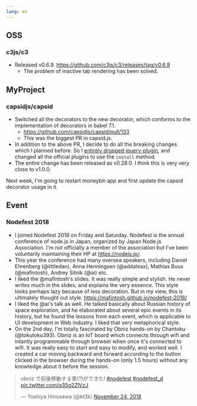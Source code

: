 ```yaml
---
lang: en
---
```


## OSS

### c3js/c3

- Released v0.6.9. https://github.com/c3js/c3/releases/tag/v0.6.9
  - The problem of inactive tab rendering has been solved.

## MyProject

### capsidjs/capsid

- Switched all the decorators to the new decorator, which conforms to the implementation of decorators in babel 7.1.
  - https://github.com/capsidjs/capsid/pull/133
  - This was the biggest PR in capsid.js.
- In addition to the above PR, I decide to do all the breaking changes which I planned before. So I [entirely dropped jquery-plugin](https://github.com/capsidjs/capsid/pull/133), and changed all the official plugins to use the `install` method.
- The entire change has been released as v0.28.0. I think this is very very close to v1.0.0.

Next week, I'm going to restart moneybit-app and first update the capsid decorator usage in it.

## Event

### Nodefest 2018

- I joined Nodefest 2018 on Friday and Saturday. Nodefest is the annual conference of node.js in Japan, organized by Japan Node.js Association. I'm not officially a member of the association but I've been voluntarily maintaining their HP at https://nodejs.jp/.
- This year the conference had many oversea speakers, including Daniel Ehrenberg (@littledan), Anna Henningsen (@addaleax), Mathias Buus (@mafintosh), Andrey Sitnik (@ai) etc.
- I liked the @mafintosh's slides. It was really simple and stylish. He never writes much in the slides, and explains the very essence. This style looks perhaps lazy because of less decoration. But in my view, this is ultimately thought out style. https://mafintosh.github.io/nodefest-2018/
- I liked the @ai's talk as well. He talked basically about Russian history of space exploration, and he elaborated about several epic events in its history, but he found the lessons from each event, which is applicable to UI development in Web industry. I liked that very metaphorical style.
- On the 2nd day, I'm totally fascinated by Obniz hands-on by Chantoku (@tokutoku393). Obniz is an IoT board which connects through wifi and intantly programmable through browser when once it's connected to wifi. It was really easy to start and easy to modify, and worked well. I created a car moving backward and forward according to the button clicked in the browser during the hands-on (only 1.5 hours) without any knowledge about it before the session.

<blockquote class="twitter-tweet" data-lang="en"><p lang="ja" dir="ltr">obniz で前後移動する車(?)ができた! <a href="https://twitter.com/hashtag/nodefest?src=hash&amp;ref_src=twsrc%5Etfw">#nodefest</a> <a href="https://twitter.com/hashtag/nodefest_d?src=hash&amp;ref_src=twsrc%5Etfw">#nodefest_d</a> <a href="https://t.co/q35g2ZlVzJ">pic.twitter.com/q35g2ZlVzJ</a></p>&mdash; Yoshiya Hinosawa (@kt3k) <a href="https://twitter.com/kt3k/status/1066161759910715393?ref_src=twsrc%5Etfw">November 24, 2018</a></blockquote>
<script async src="https://platform.twitter.com/widgets.js" charset="utf-8"></script>

